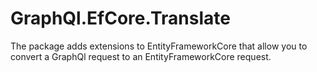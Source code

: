 # GraphQl.EfCore.Translate

The package adds extensions to EntityFrameworkCore that allow you to convert a GraphQl request to an EntityFrameworkCore request.

